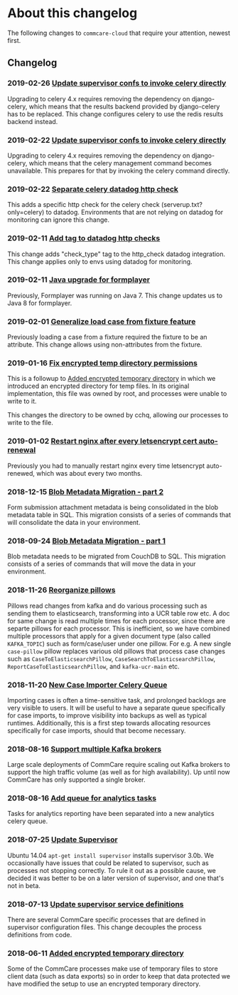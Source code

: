 # About this changelog

The following changes to `commcare-cloud` that require your attention,
newest first.

## Changelog

### **2019-02-26** [Update supervisor confs to invoke celery directly](0017-use-redis-celery-results-backend.md)
Upgrading to celery 4.x requires removing the dependency on
django-celery, which means that the results backend provided
by django-celery has to be replaced.  This change configures
celery to use the redis results backend instead.

### **2019-02-22** [Update supervisor confs to invoke celery directly](0016-invoke-celery-directly.md)
Upgrading to celery 4.x requires removing the dependency on
django-celery, which means that the celery management command
becomes unavailable.  This prepares for that by invoking the
celery command directly.

### **2019-02-22** [Separate celery datadog http check](0015-separate-celery-datadog-http-check.md)
This adds a specific http check for the celery check (serverup.txt?only=celery)
to datadog.
Environments that are not relying on datadog for monitoring can ignore this change.

### **2019-02-11** [Add tag to datadog http checks](0014-add-tag-to-datadog-http-checks.md)
This change adds "check_type" tag to the http_check datadog integration.
This change applies only to envs using datadog for monitoring.

### **2019-02-11** [Java upgrade for formplayer](0013-java-upgrade-for-formplayer.md)
Previously, Formplayer was running on Java 7.
This change updates us to Java 8 for formplayer.

### **2019-02-01** [Generalize load case from fixture feature](0012-generalize-load-case-from-fixture.md)
Previously loading a case from a fixture required the fixture to be an attribute.
This change allows using non-attributes from the fixture.

### **2019-01-16** [Fix encrypted temp directory permissions](0011-fix-encrypted-tmp-permissions.md)
This is a followup to [Added encrypted temporary directory](./0001-add-encrypted-tmp.md)
in which we introduced an encrypted directory for temp files.
In its original implementation, this file was owned by root,
and processes were unable to write to it.

This changes the directory to be owned by cchq, allowing our processes to write to the file.

### **2019-01-02** [Restart nginx after every letsencrypt cert auto-renewal](0010-letsencrypt-restart-nginx.md)
Previously you had to manually restart nginx every time letsencrypt auto-renewed,
which was about every two months.

### **2018-12-15** [Blob Metadata Migration - part 2](0009-blob-metadata-part-2.md)
Form submission attachment metadata is being consolidated in the blob
metadata table in SQL. This migration consists of a series of commands that
will consolidate the data in your environment.

### **2018-09-24** [Blob Metadata Migration - part 1](0008-blob-metadata-part-1.md)
Blob metadata needs to be migrated from CouchDB to SQL. This migration
consists of a series of commands that will move the data in your environment.

### **2018-11-26** [Reorganize pillows](0007-reorganize-pillows.md)
Pillows read changes from kafka and do various processing such as sending them to
elasticsearch, transforming into a UCR table row etc. A doc for same change is read
multiple times for each processor, since there are separte pillows for each processor.
This is inefficient, so we have combined multiple processors that apply for a
given document type (also called `KAFKA_TOPIC`) such as form/case/user under
one pillow. For e.g. A new single `case-pillow` pillow replaces
various old pillows that process case changes such as `CaseToElasticsearchPillow`,
`CaseSearchToElasticsearchPillow`, `ReportCaseToElasticsearchPillow`,
and `kafka-ucr-main` etc. 

### **2018-11-20** [New Case Importer Celery Queue](0006-new-case-importer-celery-queue.md)
Importing cases is often a time-sensitive task, and prolonged backlogs are
very visible to users.  It will be useful to have a separate queue
specifically for case imports, to improve visibility into backups as well as
typical runtimes.  Additionally, this is a first step towards allocating
resources specifically for case imports, should that become necessary.

### **2018-08-16** [Support multiple Kafka brokers](0005-support-multiple-kafak-brokers.md)
Large scale deployments of CommCare require scaling out Kafka brokers to support the high
traffic volume (as well as for high availability). Up until now CommCare has only
supported a single broker.

### **2018-08-16** [Add queue for analytics tasks](0004-add-analytics-queue.md)
Tasks for analytics reporting have been separated into a new analytics celery queue.

### **2018-07-25** [Update Supervisor](0003-update-supervisor.md)
Ubuntu 14.04 `apt-get install supervisor` installs supervisor 3.0b.
We occasionally have issues that could be related to supervisor,
such as processes not stopping correctly.
To rule it out as a possible cause,
we decided it was better to be on a later version of supervisor,
and one that's not in beta.

### **2018-07-13** [Update supervisor service definitions](0002-supervisor-service-definitions.md)
There are several CommCare specific processes that are defined in supervisor
configuration files. This change decouples the process definitions from code.

### **2018-06-11** [Added encrypted temporary directory](0001-add-encrypted-tmp.md)
Some of the CommCare processes make use of temporary files to store client data
(such as data exports) so in order to keep that data protected we have modified
the setup to use an encrypted temporary directory.
